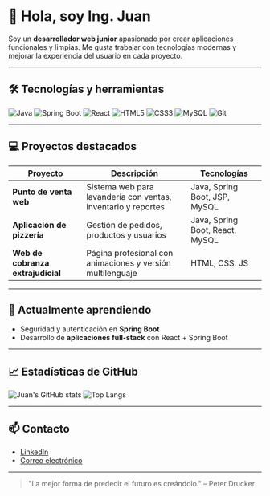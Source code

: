 # 👋 Hola, soy Ing. Juan

Soy un **desarrollador web junior** apasionado por crear aplicaciones funcionales y limpias. Me gusta trabajar con tecnologías modernas y mejorar la experiencia del usuario en cada proyecto.

---

## 🛠️ Tecnologías y herramientas
![Java](https://img.shields.io/badge/Java-ED8B00?style=for-the-badge&logo=java&logoColor=white)
![Spring Boot](https://img.shields.io/badge/Spring%20Boot-6DB33F?style=for-the-badge&logo=spring&logoColor=white)
![React](https://img.shields.io/badge/React-61DAFB?style=for-the-badge&logo=react&logoColor=black)
![HTML5](https://img.shields.io/badge/HTML5-E34F26?style=for-the-badge&logo=html5&logoColor=white)
![CSS3](https://img.shields.io/badge/CSS3-1572B6?style=for-the-badge&logo=css3&logoColor=white)
![MySQL](https://img.shields.io/badge/MySQL-4479A1?style=for-the-badge&logo=mysql&logoColor=white)
![Git](https://img.shields.io/badge/Git-F05032?style=for-the-badge&logo=git&logoColor=white)

---

## 💻 Proyectos destacados
| Proyecto | Descripción | Tecnologías |
|----------|-------------|-------------|
| **Punto de venta web** | Sistema web para lavandería con ventas, inventario y reportes | Java, Spring Boot, JSP, MySQL |
| **Aplicación de pizzería** | Gestión de pedidos, productos y usuarios | Java, Spring Boot, React, MySQL |
| **Web de cobranza extrajudicial** | Página profesional con animaciones y versión multilenguaje | HTML, CSS, JS |

---

## 🌱 Actualmente aprendiendo
- Seguridad y autenticación en **Spring Boot**
- Desarrollo de **aplicaciones full-stack** con React + Spring Boot

---

## 📈 Estadísticas de GitHub
![Juan's GitHub stats](https://github-readme-stats.vercel.app/api?username=JuanV1507&show_icons=true&theme=radical)
![Top Langs](https://github-readme-stats.vercel.app/api/top-langs/?username=JuanV1507&layout=compact&theme=radical)

---

## 📫 Contacto
- [LinkedIn](https://www.linkedin.com/in/tu-linkedin)
- [Correo electrónico](mailto:tuemail@dominio.com)

---

> "La mejor forma de predecir el futuro es creándolo." – Peter Drucker
